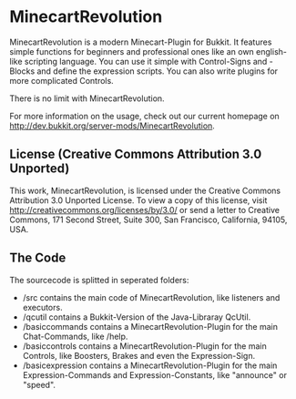MinecartRevolution
==================

MinecartRevolution is a modern Minecart-Plugin for Bukkit. It features simple functions for beginners and professional ones like an own english-like scripting language.
You can use it simple with Control-Signs and -Blocks and define the expression scripts. You can also write plugins for more complicated Controls.

There is no limit with MinecartRevolution.

For more information on the usage, check out our current homepage on http://dev.bukkit.org/server-mods/MinecartRevolution.

License (Creative Commons Attribution 3.0 Unported)
---------------------------------------------------

This work, MinecartRevolution, is licensed under the Creative Commons Attribution 3.0 Unported License. To view a copy of this license, visit http://creativecommons.org/licenses/by/3.0/ or send a letter to Creative Commons, 171 Second Street, Suite 300, San Francisco, California, 94105, USA.

The Code
--------

The sourcecode is splitted in seperated folders:

* /src contains the main code of MinecartRevolution, like listeners and executors.
* /qcutil contains a Bukkit-Version of the Java-Libraray QcUtil.
* /basiccommands contains a MinecartRevolution-Plugin for the main Chat-Commands, like /help.
* /basiccontrols contains a MinecartRevolution-Plugin for the main Controls, like Boosters, Brakes and even the Expression-Sign.
* /basicexpression contains a MinecartRevolution-Plugin for the main Expression-Commands and Expression-Constants, like "announce" or "speed".